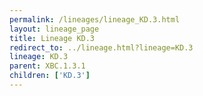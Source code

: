 ```yaml
---
permalink: /lineages/lineage_KD.3.html
layout: lineage_page
title: Lineage KD.3
redirect_to: ../lineage.html?lineage=KD.3
lineage: KD.3
parent: XBC.1.3.1
children: ['KD.3']
---
```

